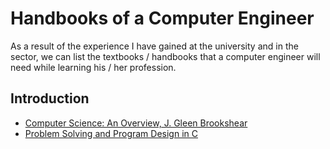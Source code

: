 # Handbooks of a Computer Engineer
As a result of the experience I have gained at the university and in the sector, we can list the textbooks / handbooks that a computer engineer will need while learning his / her profession.

## Introduction
- [Computer Science: An Overview, J. Gleen Brookshear](https://www.pearson.com/uk/educators/higher-education-educators/program/Brookshear-Computer-Science-An-Overview-8th-Edition/PGM588798.html)
- [Problem Solving and Program Design in C](https://www.amazon.com/Problem-Solving-Program-Design-6th/dp/0321535421)
